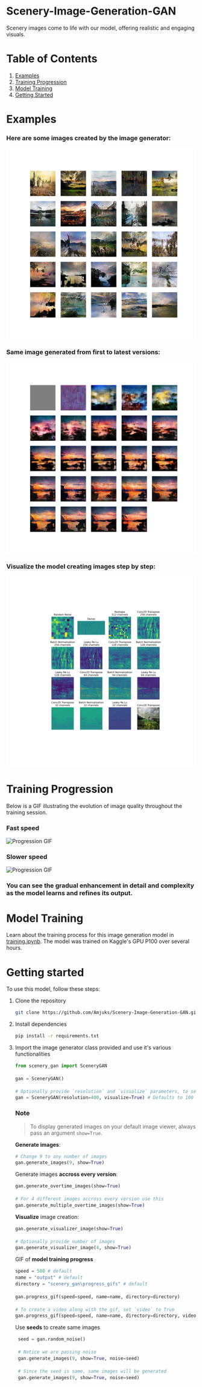 # Scenery-Image-Generation-GAN
Scenery images come to life with our model, offering realistic and engaging visuals.

# Table of Contents
1. [Examples](#examples)
2. [Training Progression](#training-progression)
3. [Model Training](#model-training)
4. [Getting Started](#getting-started)

# Examples

### Here are some images created by the image generator:  
![5x5 Scenery Image](scenery_gan/assets/5x5_1.png)

### Same image generated from first to latest versions:
![5x5 Overtime Scenery Image](scenery_gan/assets/overtime_5x5.png)

### Visualize the model creating images step by step:
![5x5 Visualize Scenery Image](scenery_gan/assets/visualize.png)

# Training Progression

Below is a GIF illustrating the evolution of image quality throughout the training session.

### Fast speed
![Progression GIF](scenery_gan/progress_gifs/fast.gif)

### Slower speed
![Progression GIF](scenery_gan/progress_gifs/medium.gif)

### You can see the gradual enhancement in detail and complexity as the model learns and refines its output.

# Model Training

Learn about the training process for this image generation model in [training.ipynb](training.ipynb). The model was trained on Kaggle's GPU P100 over several hours.

# Getting started

To use this model, follow these steps:

1. Clone the repository
   ```bash
   git clone https://github.com/Amjuks/Scenery-Image-Generation-GAN.git
   ```

2. Install dependencies
   ```bash
   pip install -r requirements.txt
   ```

3. Import the image generator class provided and use it's various functionalities
   ```python
   from scenery_gan import SceneryGAN

   gan = SceneryGAN()

   # Optionally provide `resolution` and `visualize` parameters, to set the resolution of generated images and enable visualizing features
   gan = SceneryGAN(resolution=400, visualize=True) # Defaults to 100 and False
   ```

   ### Note
   > To display generated images on your default image viewer, always pass an argument `show=True`.  

   **Generate images**:
    ```py
    # Change 9 to any number of images
    gan.generate_images(9, show=True)
    ```

   Generate images **accross every version**:
    ```py
    gan.generate_overtime_images(show=True)

    # For 4 different images accross every version use this
    gan.generate_multiple_overtime_images(show=True)
    ```

   **Visualize** image creation:
    ```py
    gan.generate_visualizer_image(show=True)

    # Optionally provide number of images
    gan.generate_visualizer_image(4, show=True)
    ```

   GIF of **model training progress**
    ```py
    speed = 500 # default
    name = "output" # default
    directory = "scenery_gan\progress_gifs" # default

    gan.progress_gif(speed=speed, name=name, directory=directory)

    # To create a video along with the gif, set `video` to True
    gan.progress_gif(speed=speed, name=name, directory=directory, video=True)
    ```

   Use **seeds** to create same images
   ```py
    seed = gan.random_noise()

    # Notice we are passing noise
    gan.generate_images(9, show=True, noise=seed)

    # Since the seed is same, same images will be generated
    gan.generate_images(9, show=True, noise=seed)
    ```